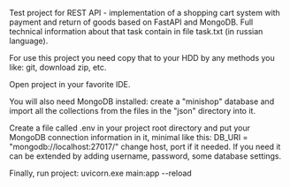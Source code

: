 Test project for REST API - implementation of a shopping cart system with payment and return of goods based on FastAPI and MongoDB.
Full technical information about that task contain in file task.txt (in russian language).

For use this project you need copy that to your HDD by any methods you like: git, download zip, etc.

Open project in your favorite IDE.

You will also need MongoDB installed: create a "minishop" database and import all the collections from the files in the "json" directory into it.

Create a file called .env in your project root directory and put your MongoDB connection information in it, minimal like this:
DB_URI = "mongodb://localhost:27017/"
change host, port if it needed.
If you need it can be extended by adding username, password, some database settings.

Finally, run project: 
uvicorn.exe main:app --reload

